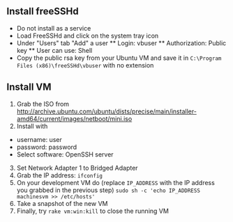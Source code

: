 Install freeSSHd
----------------------------------------

* Do not install as a service
* Load FreeSSHd and click on the system tray icon
* Under "Users" tab "Add" a user
** Login: vbuser
** Authorization: Public key
** User can use: Shell
* Copy the public rsa key from your Ubuntu VM and save it in `C:\Program Files (x86)\freeSSHd\vbuser` with no extension

Install VM
----------------------------------------

1. Grab the ISO from http://archive.ubuntu.com/ubuntu/dists/precise/main/installer-amd64/current/images/netboot/mini.iso
2. Install with
  * username: user
  * password: password
  * Select software: OpenSSH server
3. Set Network Adapter 1 to Bridged Adapter
4. Grab the IP address: `ifconfig`
5. On your development VM do (replace `IP_ADDRESS` with the IP address you grabbed in the previous step) `sudo sh -c 'echo IP_ADDRESS machinesvm >> /etc/hosts'`
6. Take a snapshot of the new VM
7. Finally, try `rake vm:win:kill` to close the running VM

